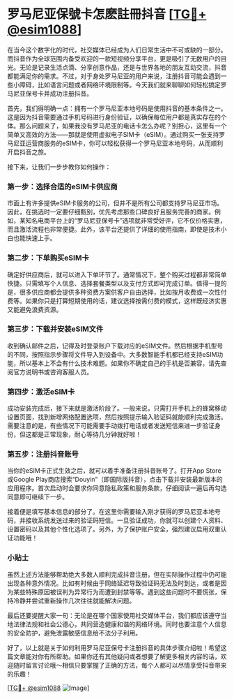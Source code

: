 # 罗马尼亚保號卡怎麽註冊抖音 [[TG💪+ @esim1088](https://t.me/s/esim1088)]

在当今这个数字化的时代，社交媒体已经成为人们日常生活中不可或缺的一部分。而抖音作为全球范围内备受欢迎的一款短视频分享平台，更是吸引了无数用户的目光。无论是记录生活点滴、分享创意作品，还是与世界各地的朋友互动交流，抖音都能满足你的需求。不过，对于身处罗马尼亚的用户来说，注册抖音可能会遇到一些小障碍，比如语言问题或者网络环境限制等。今天我们就来聊聊如何轻松搞定罗马尼亚保号卡并成功注册抖音。

首先，我们得明确一点：拥有一个罗马尼亚本地号码是使用抖音的基本条件之一。这是因为抖音需要通过手机号码进行身份验证，以确保每位用户都是真实存在的个体。那么问题来了，如果我没有罗马尼亚的电话卡怎么办呢？别担心，这里有一个简单又高效的方法——那就是使用虚拟电子SIM卡（eSIM）。通过购买一张支持罗马尼亚运营商服务的eSIM卡，你可以轻松获得一个罗马尼亚本地号码，从而顺利开启抖音之旅。

接下来，让我们一步步教你如何操作：

### 第一步：选择合适的eSIM卡供应商

市面上有许多提供eSIM卡服务的公司，但并不是所有公司都支持罗马尼亚市场。因此，在挑选时一定要仔细甄别，优先考虑那些口碑良好且服务完善的商家。例如，某知名电商平台上的“罗马尼亚保号卡”选项就非常受好评，它不仅价格实惠，而且激活流程也非常便捷。此外，该平台还提供了详细的使用指南，即使是技术小白也能快速上手。

### 第二步：下单购买eSIM卡

确定好供应商后，就可以进入下单环节了。通常情况下，整个购买过程都非常简单快捷。只需填写个人信息、选择套餐类型以及支付方式即可完成订单。值得一提的是，很多供应商都会提供多种资费方案供客户自由选择，比如按月收费或一次性付费等。如果你只是打算短期使用的话，建议选择按需付费的模式，这样既经济实惠又能避免浪费资源。

### 第三步：下载并安装eSIM文件

收到确认邮件之后，记得及时登录账户下载对应的eSIM文件。然后根据手机型号的不同，按照指示步骤将文件导入到设备中。大多数智能手机都已经支持eSIM功能，所以基本上不会有什么技术难题。如果你不确定自己的手机是否兼容，请先查阅官方说明书或咨询客服人员。

### 第四步：激活eSIM卡

成功安装完成后，接下来就是激活阶段了。一般来说，只需打开手机上的蜂窝移动设置页面，找到新增网络配置选项，然后按照提示输入验证码就能顺利完成激活。需要注意的是，有些情况下可能需要手动拨打电话或者发送短信来进一步验证身份，但这都是正常现象，耐心等待几分钟就好啦！

### 第五步：注册抖音账号

当你的eSIM卡正式生效之后，就可以着手准备注册抖音账号了。打开App Store或Google Play商店搜索“Douyin”（即国际版抖音），点击下载并安装最新版本的应用程序。首次启动时会要求你同意隐私政策和服务条款，仔细阅读一遍后再勾选同意即可继续下一步。

接着便是填写基本信息的部分了。在这里你需要输入刚才获得的罗马尼亚本地号码，并接收系统发送过来的验证码短信。一旦验证成功，你就可以创建个人资料、设置密码以及其他个性化选项了。另外，为了保护账户安全，强烈建议启用双重认证功能哦！

### 小贴士

虽然上述方法能够帮助绝大多数人顺利完成抖音注册，但在实际操作过程中仍可能出现各种意外情况。比如有时候由于网络延迟导致验证码无法及时到达，或者是因为某些特殊原因被误判为异常行为而遭到封禁等等。遇到这些问题时不要慌张，保持冷静并尝试重新操作几次往往就能解决问题。

最后还要提醒大家一句：无论是在哪个国家使用社交媒体平台，我们都应该遵守当地法律法规和社会公德心，共同营造健康和谐的网络环境。同时也要注意个人信息的安全防护，避免泄露敏感信息给不法分子利用。

好了，以上就是关于如何利用罗马尼亚保号卡注册抖音的具体步骤介绍啦！希望这篇文章能对你有所帮助。如果你还有其他疑问或者想要了解更多相关内容的话，欢迎随时留言讨论哦～相信只要掌握了正确的方法，每个人都可以尽情享受抖音带来的乐趣！

[[TG💪+ @esim1088](https://t.me/s/esim1088) ![Image](https://i.postimg.cc/4NQfJmqS/Snipaste-2025-05-13-00-14-12.png)]